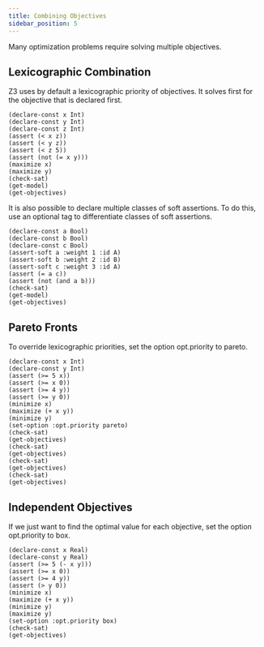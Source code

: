 ```yaml
---
title: Combining Objectives
sidebar_position: 5
---
```


Many optimization problems require solving multiple objectives.

## Lexicographic Combination

Z3 uses by default a lexicographic priority of objectives. It solves first for the objective that is declared first.

```z3
(declare-const x Int)
(declare-const y Int)
(declare-const z Int)
(assert (< x z))
(assert (< y z))
(assert (< z 5))
(assert (not (= x y)))
(maximize x)
(maximize y)
(check-sat)
(get-model)
(get-objectives)
```

It is also possible to declare multiple classes of soft assertions. To do this, use an optional tag to differentiate classes of soft assertions.

```z3 
(declare-const a Bool)
(declare-const b Bool)
(declare-const c Bool)
(assert-soft a :weight 1 :id A)
(assert-soft b :weight 2 :id B)
(assert-soft c :weight 3 :id A)
(assert (= a c))
(assert (not (and a b)))
(check-sat)
(get-model)
(get-objectives)
```

## Pareto Fronts

To override lexicographic priorities, set the option opt.priority to pareto.

```z3
(declare-const x Int)
(declare-const y Int)
(assert (>= 5 x))
(assert (>= x 0))
(assert (>= 4 y))
(assert (>= y 0))
(minimize x)
(maximize (+ x y))
(minimize y)
(set-option :opt.priority pareto)
(check-sat)
(get-objectives)
(check-sat)
(get-objectives)
(check-sat)
(get-objectives)
(check-sat)
(get-objectives)
```

## Independent Objectives
If we just want to find the optimal value for each objective, set the option opt.priority to box.

```z3 
(declare-const x Real)
(declare-const y Real)
(assert (>= 5 (- x y)))
(assert (>= x 0))
(assert (>= 4 y))
(assert (> y 0))
(minimize x)
(maximize (+ x y))
(minimize y)
(maximize y)
(set-option :opt.priority box)
(check-sat)
(get-objectives)
```


